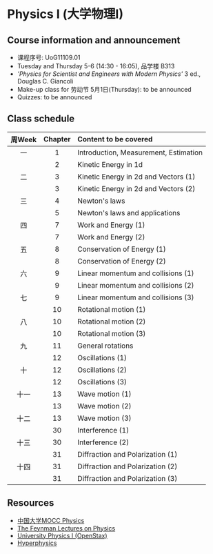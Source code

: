# Physics I (大学物理I)
<!-- [Go to Class diary](#Class-diary) -->
## Course information and announcement
* 课程序号: UoG11109.01
* Tuesday and Thursday 5-6 (14:30 - 16:05), 品学楼 B313
* _'Physics for Scientist and Engineers with Modern Physics'_ 3 ed., Douglas C. Giancoli
* Make-up class for 劳动节 5月1日(Thursday): to be announced
* Quizzes: to be announced

## Class schedule
周Week|Chapter|Content to be covered|
| :--:  |:--: | :--- |
|一|1|Introduction, Measurement, Estimation|
||2 |Kinetic Energy in 1d|
|二|3 |Kinetic Energy in 2d and Vectors (1)|
||3 |Kinetic Energy in 2d and Vectors (2)|
|三|4 |Newton's laws |
||5 | Newton's laws and applications|
|四|7|Work and Energy (1)|
||7 |Work and Energy (2)|
|五|8|Conservation of Energy (1)|
||8 |Conservation of Energy (2)|
|六|9|Linear momentum and collisions (1)|
||9 |Linear momentum and collisions (2)|
|七|9 |Linear momentum and collisions (3)|
||10|Rotational motion (1)|
|八|10|Rotational motion (2)|
||10|Rotational motion (3)|
|九|11|General rotations|
||12| Oscillations (1)|
|十|12|Oscillations (2)|
||12|Oscillations (3)|
|十一|13|Wave motion (1)|
||13|Wave motion (2)|
|十二|13|Wave motion (3)|
||30|Interference (1)|
|十三|30|Interference (2)|
||31|Diffraction and Polarization (1)|
|十四|31|Diffraction and Polarization (2)|
||31|Diffraction and Polarization (3)|

## Resources
* [中国大学MOCC Physics](https://www.icourse163.org/course/UESTC-1003250005)
* [The Feynman Lectures on Physics](https://www.feynmanlectures.caltech.edu)
* [University Physics I (OpenStax)](https://phys.libretexts.org/Bookshelves/University_Physics/University_Physics_(OpenStax)/Book%3A_University_Physics_I_-_Mechanics_Sound_Oscillations_and_Waves_(OpenStax))
* [Hyperphysics](http://hyperphysics.phy-astr.gsu.edu/hbase/hframe.html)






